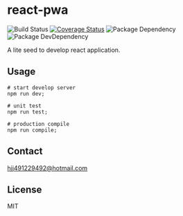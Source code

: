 # react-pwa

![Build Status](https://img.shields.io/travis/coco-template/react-pwa/master.svg?style=flat)
[![Coverage Status](https://coveralls.io/repos/github/coco-template/react-pwa/badge.svg?branch=master)](https://coveralls.io/github/coco-template/react-pwa?branch=master)
![Package Dependency](https://david-dm.org/coco-template/react-pwa.svg?style=flat)
![Package DevDependency](https://david-dm.org/coco-template/react-pwa/dev-status.svg?style=flat)

A lite seed to develop react application.

## Usage

```shell
# start develop server
npm run dev;

# unit test
npm run test;

# production compile
npm run compile;
```

## Contact

hjj491229492@hotmail.com

## License

MIT
